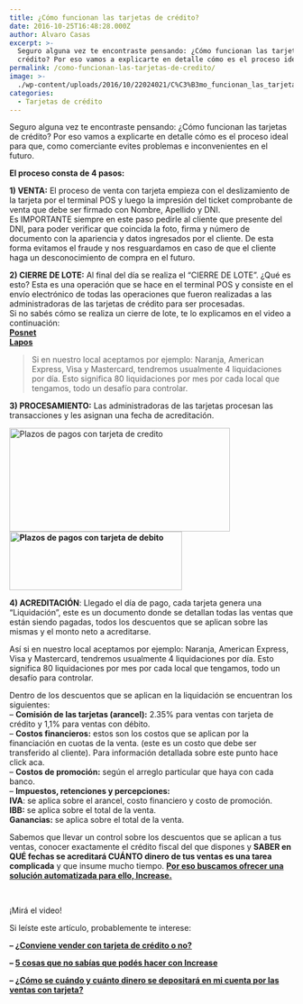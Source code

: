 ```yaml
---
title: ¿Cómo funcionan las tarjetas de crédito?
date: 2016-10-25T16:48:28.000Z
author: Alvaro Casas
excerpt: >-
  Seguro alguna vez te encontraste pensando: ¿Cómo funcionan las tarjetas de
  crédito? Por eso vamos a explicarte en detalle cómo es el proceso ideal
permalink: /como-funcionan-las-tarjetas-de-credito/
image: >-
  ./wp-content/uploads/2016/10/22024021/C%C3%B3mo_funcionan_las_tarjetas_de_cr%C3%A9dito_.jpg
categories:
  - Tarjetas de crédito
---
```

Seguro alguna vez te encontraste pensando: ¿Cómo funcionan las tarjetas de crédito? Por eso vamos a explicarte en detalle cómo es el proceso ideal para que, como comerciante evites problemas e inconvenientes en el futuro.

**El proceso consta de 4 pasos:**

**1) VENTA:** El proceso de venta con tarjeta empieza con el deslizamiento de la tarjeta por el terminal POS y luego la impresión del ticket comprobante de venta que debe ser firmado con Nombre, Apellido y DNI.  
Es IMPORTANTE siempre en este paso pedirle al cliente que presente del DNI, para poder verificar que coincida la foto, firma y número de documento con la apariencia y datos ingresados por el cliente. De esta forma evitamos el fraude y nos resguardamos en caso de que el cliente haga un desconocimiento de compra en el futuro.

**2) CIERRE DE LOTE:** Al final del día se realiza el “CIERRE DE LOTE”. ¿Qué es esto? Esta es una operación que se hace en el terminal POS y consiste en el envío electrónico de todas las operaciones que fueron realizadas a las administradoras de las tarjetas de crédito para ser procesadas.  
Si no sabés cómo se realiza un cierre de lote, te lo explicamos en el video a continuación:  
**[Posnet](https://www.youtube.com/watch?v=KMWuDqlI5Nk)**  
**[Lapos](https://www.youtube.com/watch?v=pmkbphBH38w)**

> Si en nuestro local aceptamos por ejemplo: Naranja, American Express, Visa y Mastercard, tendremos usualmente 4 liquidaciones por día. Esto significa 80 liquidaciones por mes por cada local que tengamos, todo un desafío para controlar.

**3) PROCESAMIENTO:** Las administradoras de las tarjetas procesan las transacciones y les asignan una fecha de acreditación.

<img class=" size-full wp-image-439" src="https://d1nzec96y7u1ro.cloudfront.net/wp-content/uploads/2016/05/Plazos_de_pagos_con_tarjeta_de_credito.png" alt="Plazos de pagos con tarjeta de credito" width="391" height="184" srcset="https://d1nzec96y7u1ro.cloudfront.net/wp-content/uploads/2016/05/09155604/Plazos_de_pagos_con_tarjeta_de_credito.png 391w, https://d1nzec96y7u1ro.cloudfront.net/wp-content/uploads/2016/05/09155604/Plazos_de_pagos_con_tarjeta_de_credito-300x141.png 300w" sizes="(max-width: 391px) 100vw, 391px" /> **<img class=" size-full wp-image-440" src="https://d1nzec96y7u1ro.cloudfront.net/wp-content/uploads/2016/05/Plazos_de_pagos_con_tarjeta_de_debito.png" alt="Plazos de pagos con tarjeta de debito" width="306" height="104" srcset="https://d1nzec96y7u1ro.cloudfront.net/wp-content/uploads/2016/05/09155605/Plazos_de_pagos_con_tarjeta_de_debito.png 306w, https://d1nzec96y7u1ro.cloudfront.net/wp-content/uploads/2016/05/09155605/Plazos_de_pagos_con_tarjeta_de_debito-300x102.png 300w" sizes="(max-width: 306px) 100vw, 306px" />**

**4) ACREDITACIÓN**: Llegado el día de pago, cada tarjeta genera una “Liquidación”, este es un documento donde se detallan todas las ventas que están siendo pagadas, todos los descuentos que se aplican sobre las mismas y el monto neto a acreditarse.

Así si en nuestro local aceptamos por ejemplo: Naranja, American Express, Visa y Mastercard, tendremos usualmente 4 liquidaciones por día. Esto significa 80 liquidaciones por mes por cada local que tengamos, todo un desafío para controlar.

Dentro de los descuentos que se aplican en la liquidación se encuentran los siguientes:  
&#8211; **Comisión de las tarjetas (arancel):** 2.35% para ventas con tarjeta de crédito y 1,1% para ventas con débito.  
&#8211; **Costos financieros:** estos son los costos que se aplican por la financiación en cuotas de la venta. (este es un costo que debe ser transferido al cliente). Para información detallada sobre este punto hace click aca.  
&#8211; **Costos de promoción:** según el arreglo particular que haya con cada banco.  
&#8211; **Impuestos, retenciones y percepciones:**  
**IVA**: se aplica sobre el arancel, costo financiero y costo de promoción.  
**IBB:** se aplica sobre el total de la venta.  
**Ganancias:** se aplica sobre el total de la venta.

Sabemos que llevar un control sobre los descuentos que se aplican a tus ventas, conocer exactamente el crédito fiscal del que dispones y **SABER en QUÉ fechas se acreditará CUÁNTO dinero de tus ventas es una tarea complicada** y que insume mucho tiempo. [**Por eso buscamos ofrecer una solución automatizada para ello, Increase.**](https://www.increasecard.com)

&nbsp;

¡Mirá el video!



Si leíste este artículo, probablemente te interese:

**&#8211; [¿Conviene vender con tarjeta de crédito o no?](https://www.increasecard.com/conviene-vender-con-tarjeta-de-credito-o-no/)**

**&#8211; [5 cosas que no sabías que podés hacer con Increase](https://increasecard.com/5-cosas-que-no-sabias-que-podes-hacer-con-increase/)**

**&#8211; [¿Cómo se cuándo y cuánto dinero se depositará en mi cuenta por las ventas con tarjeta?](https://increasecard.com/como-se-cuando-y-cuanto-dinero-se-depositara-en-mi-cuenta-por-las-ventas-con-tarjeta/)**

